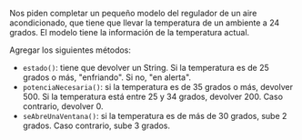 Nos piden completar un pequeño modelo del regulador de un aire acondicionado, que tiene que llevar la temperatura de un ambiente a 24 grados. El modelo tiene la información de la temperatura actual.

Agregar los siguientes métodos:  

* `estado()`: tiene que devolver un String. Si la temperatura es de 25 grados o más, "enfriando". Si no, "en alerta". 
* `potenciaNecesaria()`: si la temperatura es de 35 grados o más, devolver 500. Si la temperatura está entre 25 y 34 grados, devolver 200. Caso contrario, devolver 0.
* `seAbreUnaVentana()`: si la temperatura es de más de 30 grados, sube 2 grados. Caso contrario, sube 3 grados.
